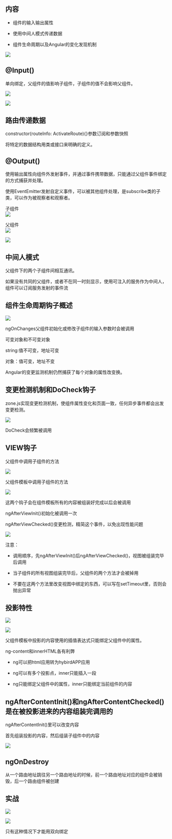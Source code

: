## 内容

* 组件的输入输出属性

* 使用中间人模式传递数据

* 组件生命周期以及Angular的变化发现机制

![](/assets/360截图20171024124730222.jpg)

## @Input\(\)

单向绑定，父组件的值影响子组件，子组件的值不会影响父组件。

![](/assets/360截图20171023185555902.jpg)

![](/assets/360截图20171023190953066.jpg)

## 路由传递数据

constructor\(routeInfo: ActivateRoute\){}参数订阅和参数快照

将特定的数据结构用类或接口来明确的定义。

## @Output\(\)

使用输出属性向组件外发射事件，并通过事件携带数据，只能通过父组件事件绑定的方式捕获并处理。

使用EventEmitter发射自定义事件，可以被其他组件处理，是subscribe类的子类，可以作为被观察者和观察者。

子组件  
![](/assets/360截图20171024124311622.jpg)

父组件  
![](/assets/360截图20171024124412445.jpg)

![](/assets/360截图20171024124651382.jpg)

## 中间人模式

父组件下的两个子组件间相互通讯。

如果没有共同的父组件，或者不在同一时刻显示，使用可注入的服务作为中间人，组件可以订阅服务发射的事件流

## 组件生命周期钩子概述

![](/assets/360截图20171024131829792.jpg)

ngOnChanges父组件初始化或修改子组件的输入参数时会被调用

可变对象和不可变对象

string:值不可变，地址可变

对象：值可变，地址不变

Angular的变更监测机制仍然捕获了每个对象的属性改变换。

## 变更检测机制和DoCheck钩子

zone.js实现变更检测机制，使组件属性变化和页面一致，任何异步事件都会出发变更检测。

![](/assets/360截图20171024143241960.jpg)

DoCheck会频繁被调用

## VIEW钩子

父组件中调用子组件的方法

![](/assets/360截图20171024144639353.jpg)

父组件模板中调用子组件的方法

![](/assets/360截图20171024144957754.jpg)

这两个钩子会在组件模板所有的内容被组装好完成以后会被调用

ngAfterViewInit\(\)初始化被调用一次

ngAfterViewChecked\(\)变更检测，精简这个事件，以免出现性能问题

![](/assets/360截图20171024145939173.jpg)

注意：

* 调用顺序，先ngAfterViewInit\(\)后ngAfterViewChecked\(\)，视图被组装完毕后调用

* 当子组件的所有视图组装完毕后，父组件的两个方法才会被掉用

* 不要在这两个方法里改变视图中绑定的东西，可以写在setTimeout里，否则会抛出异常

## 投影特性

![](/assets/360截图20171024151059455.jpg)

![](/assets/360截图20171024151133872.jpg)

父组件模板中投影的内容使用的插值表达式只能绑定父组件中的属性。

ng-content和innerHTML各有利弊

* ng可以把html应用转为hybirdAPP应用

* ng可以有多个投影点，inner只能插入一段

* ng只能绑定父组件中的属性，inner只能绑定当前组件的内容

## ngAfterContentInit\(\)和ngAfterContentChecked\(\)是在被投影进来的内容组装完调用的

ngAfterContentInit\(\)里可以改变内容

首先组装投影的内容，然后组装子组件中的内容

![](/assets/360截图20171024155925139.jpg)

## ngOnDestroy

从一个路由地址跳往另一个路由地址的时候，前一个路由地址对应的组件会被销毁，后一个路由组件被创建

## 实战

![](/assets/360截图20171024192326447.jpg)

![](/assets/36020171024192326447.jpg)

只有这种情况下才能用双向绑定

